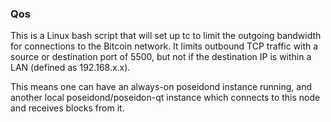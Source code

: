 ### Qos ###

This is a Linux bash script that will set up tc to limit the outgoing bandwidth for connections to the Bitcoin network. It limits outbound TCP traffic with a source or destination port of 5500, but not if the destination IP is within a LAN (defined as 192.168.x.x).

This means one can have an always-on poseidond instance running, and another local poseidond/poseidon-qt instance which connects to this node and receives blocks from it.
